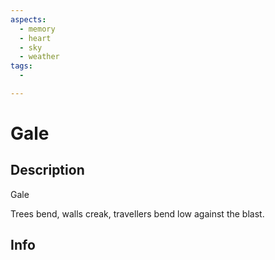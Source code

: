 ```yaml
---
aspects:
  - memory
  - heart
  - sky
  - weather
tags:
  - 

---
```


# Gale

## Description
Gale

Trees bend, walls creak, travellers bend low against the blast.
## Info